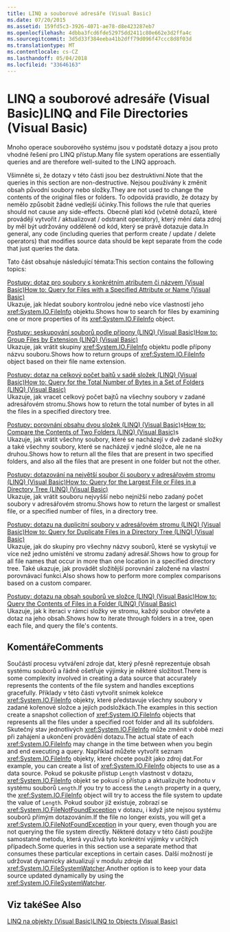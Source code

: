 ```yaml
---
title: LINQ a souborové adresáře (Visual Basic)
ms.date: 07/20/2015
ms.assetid: 159fd5c3-3926-4071-ae78-d8e423287eb7
ms.openlocfilehash: 4dbba3fcd6fde52975dd2411c80e662e3d2ffa4c
ms.sourcegitcommit: 3d5d33f384eeba41b2dff79d096f47ccc8d8f03d
ms.translationtype: MT
ms.contentlocale: cs-CZ
ms.lasthandoff: 05/04/2018
ms.locfileid: "33646163"
---
```

# <a name="linq-and-file-directories-visual-basic"></a><span data-ttu-id="ab616-102">LINQ a souborové adresáře (Visual Basic)</span><span class="sxs-lookup"><span data-stu-id="ab616-102">LINQ and File Directories (Visual Basic)</span></span>
<span data-ttu-id="ab616-103">Mnoho operace souborového systému jsou v podstatě dotazy a jsou proto vhodné řešení pro LINQ přístup.</span><span class="sxs-lookup"><span data-stu-id="ab616-103">Many file system operations are essentially queries and are therefore well-suited to the LINQ approach.</span></span>  
  
 <span data-ttu-id="ab616-104">Všimněte si, že dotazy v této části jsou bez destruktivní.</span><span class="sxs-lookup"><span data-stu-id="ab616-104">Note that the queries in this section are non-destructive.</span></span> <span data-ttu-id="ab616-105">Nejsou používány k změnit obsah původní soubory nebo složky.</span><span class="sxs-lookup"><span data-stu-id="ab616-105">They are not used to change the contents of the original files or folders.</span></span> <span data-ttu-id="ab616-106">To odpovídá pravidlo, že dotazy by nemělo způsobit žádné vedlejší účinky.</span><span class="sxs-lookup"><span data-stu-id="ab616-106">This follows the rule that queries should not cause any side-effects.</span></span> <span data-ttu-id="ab616-107">Obecně platí kód (včetně dotazů, které provádějí vytvořit / aktualizovat / odstranit operátory), který mění data zdroj by měl být udržovány odděleně od kód, který se právě dotazuje data.</span><span class="sxs-lookup"><span data-stu-id="ab616-107">In general, any code (including queries that perform create / update / delete operators) that modifies source data should be kept separate from the code that just queries the data.</span></span>  
  
 <span data-ttu-id="ab616-108">Tato část obsahuje následující témata:</span><span class="sxs-lookup"><span data-stu-id="ab616-108">This section contains the following topics:</span></span>  
  
 [<span data-ttu-id="ab616-109">Postupy: dotaz pro soubory s konkrétním atributem či názvem (Visual Basic)</span><span class="sxs-lookup"><span data-stu-id="ab616-109">How to: Query for Files with a Specified Attribute or Name (Visual Basic)</span></span>](../../../../visual-basic/programming-guide/concepts/linq/how-to-query-for-files-with-a-specified-attribute-or-name.md)  
 <span data-ttu-id="ab616-110">Ukazuje, jak hledat soubory kontrolou jedné nebo více vlastností jeho <xref:System.IO.FileInfo> objektu.</span><span class="sxs-lookup"><span data-stu-id="ab616-110">Shows how to search for files by examining one or more properties of its <xref:System.IO.FileInfo> object.</span></span>  
  
 [<span data-ttu-id="ab616-111">Postupy: seskupování souborů podle přípony (LINQ) (Visual Basic)</span><span class="sxs-lookup"><span data-stu-id="ab616-111">How to: Group Files by Extension (LINQ) (Visual Basic)</span></span>](../../../../visual-basic/programming-guide/concepts/linq/how-to-group-files-by-extension-linq.md)  
 <span data-ttu-id="ab616-112">Ukazuje, jak vrátit skupiny <xref:System.IO.FileInfo> objektu podle přípony názvu souboru.</span><span class="sxs-lookup"><span data-stu-id="ab616-112">Shows how to return groups of <xref:System.IO.FileInfo> object based on their file name extension.</span></span>  
  
 [<span data-ttu-id="ab616-113">Postupy: dotaz na celkový počet bajtů v sadě složek (LINQ) (Visual Basic)</span><span class="sxs-lookup"><span data-stu-id="ab616-113">How to: Query for the Total Number of Bytes in a Set of Folders (LINQ) (Visual Basic)</span></span>](../../../../visual-basic/programming-guide/concepts/linq/how-to-query-for-the-total-number-of-bytes-in-a-set-of-folders.md)  
 <span data-ttu-id="ab616-114">Ukazuje, jak vracet celkový počet bajtů na všechny soubory v zadané adresářovém stromu.</span><span class="sxs-lookup"><span data-stu-id="ab616-114">Shows how to return the total number of bytes in all the files in a specified directory tree.</span></span>  
  
 <span data-ttu-id="ab616-115">[Postupy: porovnání obsahu dvou složek (LINQ) (Visual Basic)](../../../../visual-basic/programming-guide/concepts/linq/how-to-compare-the-contents-of-two-folders-linq.md)s</span><span class="sxs-lookup"><span data-stu-id="ab616-115">[How to: Compare the Contents of Two Folders (LINQ) (Visual Basic)](../../../../visual-basic/programming-guide/concepts/linq/how-to-compare-the-contents-of-two-folders-linq.md)s</span></span>  
 <span data-ttu-id="ab616-116">Ukazuje, jak vrátit všechny soubory, které se nacházejí v dvě zadané složky a také všechny soubory, které se nacházejí v jedné složce, ale ne na druhou.</span><span class="sxs-lookup"><span data-stu-id="ab616-116">Shows how to return all the files that are present in two specified folders, and also all the files that are present in one folder but not the other.</span></span>  
  
 [<span data-ttu-id="ab616-117">Postupy: dotazování na největší soubor či soubory v adresářovém stromu (LINQ) (Visual Basic)</span><span class="sxs-lookup"><span data-stu-id="ab616-117">How to: Query for the Largest File or Files in a Directory Tree (LINQ) (Visual Basic)</span></span>](../../../../visual-basic/programming-guide/concepts/linq/how-to-query-for-the-largest-file-or-files-in-a-directory-tree.md)  
 <span data-ttu-id="ab616-118">Ukazuje, jak vrátit souboru nejvyšší nebo nejnižší nebo zadaný počet soubory v adresářovém stromu.</span><span class="sxs-lookup"><span data-stu-id="ab616-118">Shows how to return the largest or smallest file, or a specified number of files, in a directory tree.</span></span>  
  
 [<span data-ttu-id="ab616-119">Postupy: dotazu na duplicitní soubory v adresářovém stromu (LINQ) (Visual Basic)</span><span class="sxs-lookup"><span data-stu-id="ab616-119">How to: Query for Duplicate Files in a Directory Tree (LINQ) (Visual Basic)</span></span>](../../../../visual-basic/programming-guide/concepts/linq/how-to-query-for-duplicate-files-in-a-directory-tree-linq.md)  
 <span data-ttu-id="ab616-120">Ukazuje, jak do skupiny pro všechny názvy souborů, které se vyskytují ve více než jedno umístění ve stromu zadaný adresář.</span><span class="sxs-lookup"><span data-stu-id="ab616-120">Shows how to group for all file names that occur in more than one location in a specified directory tree.</span></span> <span data-ttu-id="ab616-121">Také ukazuje, jak provádět složitější porovnání založené na vlastní porovnávací funkci.</span><span class="sxs-lookup"><span data-stu-id="ab616-121">Also shows how to perform more complex comparisons based on a custom comparer.</span></span>  
  
 [<span data-ttu-id="ab616-122">Postupy: dotazu na obsah souborů ve složce (LINQ) (Visual Basic)</span><span class="sxs-lookup"><span data-stu-id="ab616-122">How to: Query the Contents of Files in a Folder (LINQ) (Visual Basic)</span></span>](../../../../visual-basic/programming-guide/concepts/linq/how-to-query-the-contents-of-files-in-a-folder-linq.md)  
 <span data-ttu-id="ab616-123">Ukazuje, jak k iteraci v rámci složky ve stromu, každý soubor otevřete a dotaz na jeho obsah.</span><span class="sxs-lookup"><span data-stu-id="ab616-123">Shows how to iterate through folders in a tree, open each file, and query the file's contents.</span></span>  
  
## <a name="comments"></a><span data-ttu-id="ab616-124">Komentáře</span><span class="sxs-lookup"><span data-stu-id="ab616-124">Comments</span></span>  
 <span data-ttu-id="ab616-125">Součástí procesu vytváření zdroje dat, který přesně reprezentuje obsah systému souborů a řádně ošetřuje výjimky je některé složitost.</span><span class="sxs-lookup"><span data-stu-id="ab616-125">There is some complexity involved in creating a data source that accurately represents the contents of the file system and handles exceptions gracefully.</span></span> <span data-ttu-id="ab616-126">Příklady v této části vytvořit snímek kolekce <xref:System.IO.FileInfo> objekty, které představuje všechny soubory v zadané kořenové složce a jejích podsložkách.</span><span class="sxs-lookup"><span data-stu-id="ab616-126">The examples in this section create a snapshot collection of <xref:System.IO.FileInfo> objects that represents all the files under a specified root folder and all its subfolders.</span></span> <span data-ttu-id="ab616-127">Skutečný stav jednotlivých <xref:System.IO.FileInfo> může změnit v době mezi při zahájení a ukončení provádění dotazu.</span><span class="sxs-lookup"><span data-stu-id="ab616-127">The actual state of each <xref:System.IO.FileInfo> may change in the time between when you begin and end executing a query.</span></span> <span data-ttu-id="ab616-128">Například můžete vytvořit seznam <xref:System.IO.FileInfo> objekty, které chcete použít jako zdroj dat.</span><span class="sxs-lookup"><span data-stu-id="ab616-128">For example, you can create a list of <xref:System.IO.FileInfo> objects to use as a data source.</span></span> <span data-ttu-id="ab616-129">Pokud se pokusíte přístup `Length` vlastnost v dotazu, <xref:System.IO.FileInfo> objekt se pokusí o přístup a aktualizujte hodnotu v systému souborů `Length`.</span><span class="sxs-lookup"><span data-stu-id="ab616-129">If you try to access the `Length` property in a query, the <xref:System.IO.FileInfo> object will try to access the file system to update the value of `Length`.</span></span> <span data-ttu-id="ab616-130">Pokud soubor již existuje, zobrazí se <xref:System.IO.FileNotFoundException> v dotazu, i když jste nejsou systému souborů přímým dotazováním.</span><span class="sxs-lookup"><span data-stu-id="ab616-130">If the file no longer exists, you will get a <xref:System.IO.FileNotFoundException> in your query, even though you are not querying the file system directly.</span></span> <span data-ttu-id="ab616-131">Některé dotazy v této části použijte samostatné metodu, která využívá tyto konkrétní výjimky v určitých případech.</span><span class="sxs-lookup"><span data-stu-id="ab616-131">Some queries in this section use a separate method that consumes these particular exceptions in certain cases.</span></span> <span data-ttu-id="ab616-132">Další možností je udržovat dynamicky aktualizují v modulu zdroje dat <xref:System.IO.FileSystemWatcher>.</span><span class="sxs-lookup"><span data-stu-id="ab616-132">Another option is to keep your data source updated dynamically by using the <xref:System.IO.FileSystemWatcher>.</span></span>  
  
## <a name="see-also"></a><span data-ttu-id="ab616-133">Viz také</span><span class="sxs-lookup"><span data-stu-id="ab616-133">See Also</span></span>  
 [<span data-ttu-id="ab616-134">LINQ na objekty (Visual Basic)</span><span class="sxs-lookup"><span data-stu-id="ab616-134">LINQ to Objects (Visual Basic)</span></span>](../../../../visual-basic/programming-guide/concepts/linq/linq-to-objects.md)

